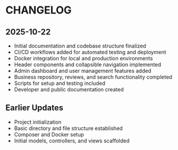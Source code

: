 # CHANGELOG

## 2025-10-22
- Initial documentation and codebase structure finalized
- CI/CD workflows added for automated testing and deployment
- Docker integration for local and production environments
- Header components and collapsible navigation implemented
- Admin dashboard and user management features added
- Business repository, reviews, and search functionality completed
- Scripts for setup and testing included
- Developer and public documentation created

## Earlier Updates
- Project initialization
- Basic directory and file structure established
- Composer and Docker setup
- Initial models, controllers, and views scaffolded
